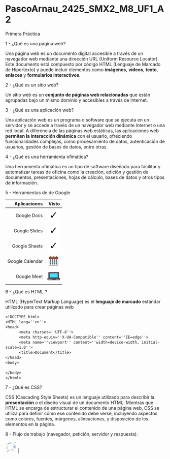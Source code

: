 # PascoArnau_2425_SMX2_M8_UF1_A2
Primera Práctica

1 - ¿Qué es una página web?

Una página web es un documento digital accesible a través de un navegador web mediante una dirección URL (Uniform Resource Locator). Este documento está compuesto por código HTML (Lenguaje de Marcado de Hipertexto) y puede incluir elementos como **imágenes**, **vídeos**, **texto**, **enlaces** y **formularios interactivos**. 

2 - ¿Qué es un sitio web?

Un sitio web es un **conjunto de páginas web relacionadas** que están agrupadas bajo un mismo dominio y accesibles a través de Internet.

3 - ¿Qué es una aplicación web?

Una aplicación web es un programa o software que se ejecuta en un servidor y se accede a través de un navegador web mediante Internet o una red local. A diferencia de las páginas web estáticas, las aplicaciones web **permiten la interacción dinámica** con el usuario, ofreciendo funcionalidades complejas, como procesamiento de datos, autenticación de usuarios, gestión de bases de datos, entre otras.

4 - ¿Qué es una herramienta ofimática?

Una herramienta ofimática es un tipo de software diseñado para facilitar y automatizar tareas de oficina como la creación, edición y gestión de documentos, presentaciones, hojas de cálculo, bases de datos y otros tipos de información. 

5 - Herramientas de de Google

| Aplicaciones | Visto | 
|---------------:|---------------:|
|Google Docs|<img src="https://github.com/pascoarnau/PascoArnau_2425_SMX2_M8_UF1_A2/blob/main/ftotik1.png" alt="Visto" width="40"/>|
|Google Slides|<img src="https://github.com/pascoarnau/PascoArnau_2425_SMX2_M8_UF1_A2/blob/main/ftotik1.png" alt="Visto" width="40"/>|
|Google Sheets|<img src="https://github.com/pascoarnau/PascoArnau_2425_SMX2_M8_UF1_A2/blob/main/ftotik1.png" alt="Visto" width="40"/>|
|Google Calendar|<img src="https://github.com/pascoarnau/PascoArnau_2425_SMX2_M8_UF1_A2/blob/main/ftocalen.png" alt="calendario" width="40"/>|
|Google Meet|<img src="https://github.com/pascoarnau/PascoArnau_2425_SMX2_M8_UF1_A2/blob/main/ftopc.png" alt="Visto" width="39"/>|

6 - ¿Qué es HTML ?

HTML (HyperText Markup Language) es el **lenguaje de marcado** estándar utilizado para crear páginas web
```
<!DOCTYPE html>
<HTML lang=''en''>
<head>
      <meta charset=''UTF-8''>
      <meta http-equiv=''X-UA-Compatible'' content=''IE=edge''>
      <meta name=''viewport'' content=''width=device-width, initial-scale=1.0''>
      <title>Document</title>
</head>
<body>

</body>
</html>
```

7 - ¿Qué es CSS?

CSS (Cascading Style Sheets) es un lenguaje utilizado para describir la **presentación** o el diseño visual de un documento HTML. Mientras que HTML se encarga de estructurar el contenido de una página web, CSS se utiliza para definir cómo ese contenido debe verse, incluyendo aspectos como colores, fuentes, márgenes, alineaciones, y disposición de los elementos en la página.

8 - Flujo de trabajo (navegador, petición, servidor y respuesta):

<img src="https://github.com/pascoarnau/PascoArnau_2425_SMX2_M8_UF1_A2/blob/main/ftotabla.png" alt="Visto" width="40"/>|


 
